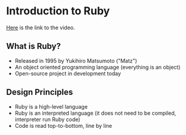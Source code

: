# Introduction to Ruby
[Here](https://www.udemy.com/course/learn-to-code-with-ruby-lang/learn/lecture/6477430?start=15#overview) is the link to the video.

## What is Ruby?
* Released in 1995 by Yukihiro Matsumoto ("Matz")
* An object oriented programming language (everything is an object)
* Open-source project in development today

## Design Principles
* Ruby is a high-level language
* Ruby is an interpreted language (it does not need to be compiled, interpreter run Ruby code)
* Code is read top-to-bottom, line by line

